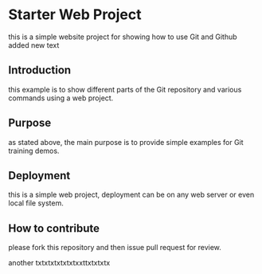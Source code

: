 # Starter Web Project
this is a simple website project for showing how to use Git and Github
added new text
## Introduction  
this example is to show different parts of the Git repository and various 
commands using a web project.
## Purpose
as stated above, the main purpose is to provide simple examples for Git training demos.
## Deployment
this is a simple web project, deployment can be on any web server or even local file system.
## How to contribute
please fork this repository and then issue pull request for review.

another txtxtxtxtxtxtxxttxtxtxtx